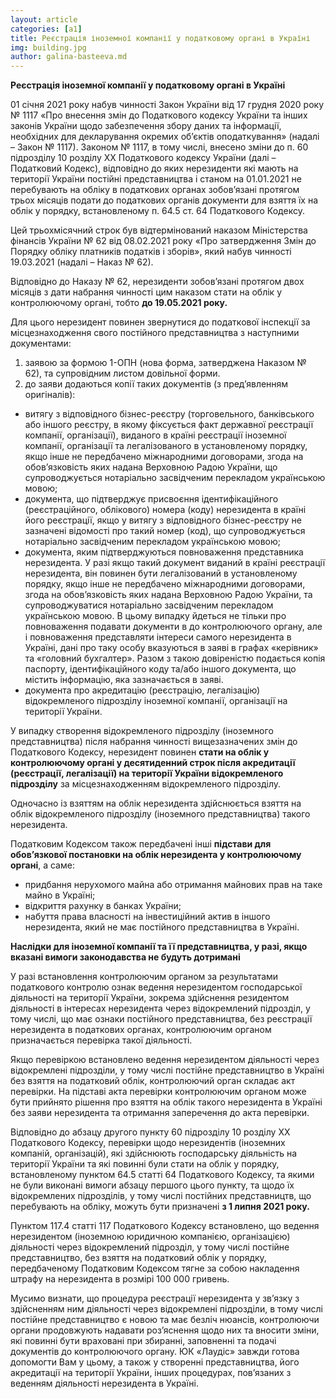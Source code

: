 ```yaml
---
layout: article
categories: [a1]
title: Реєстрація іноземної компанії у податковому органі в Україні
img: building.jpg
author: galina-basteeva.md
---
```

**Реєстрація іноземної компанії у податковому органі в Україні**

01 січня 2021 року набув чинності Закон України від 17 грудня 2020 року № 1117 «Про внесення змін до Податкового кодексу України та інших законів 
України щодо забезпечення збору даних та інформації, необхідних для декларування окремих об’єктів оподаткування» (надалі – Закон № 1117).
Законом № 1117, в тому числі, внесено зміни до п. 60 підрозділу 10 розділу ХХ Податкового кодексу України (далі – Податковий Кодекс), відповідно до 
яких нерезиденти які мають на території України постійні представництва і станом на 01.01.2021 не перебувають на обліку в податкових органах 
зобов’язані протягом трьох місяців подати до податкових органів документи для взяття їх на облік у порядку, встановленому п. 64.5 ст. 64 Податкового 
Кодексу.

Цей трьохмісячний строк був відтермінований наказом Міністерства фінансів України № 62 від 08.02.2021 року «Про затвердження Змін до Порядку обліку 
платників податків і зборів», який набув чинності 19.03.2021 (надалі – Наказ № 62).

Відповідно до Наказу № 62, нерезиденти зобов’язані протягом двох місяців з дати набрання чинності цим наказом стати на облік у контролюючому органі, 
тобто **до 19.05.2021 року.**

Для цього нерезидент повинен звернутися до податкової інспекції за місцезнаходження свого постійного представництва з наступними документами:
1. заявою за формою 1-ОПН (нова форма, затверджена Наказом № 62), та супровідним листом довільної форми.
2. до заяви додаються копії таких документів (з пред’явленням оригіналів):
- витягу з відповідного бізнес-реєстру (торговельного, банківського або іншого реєстру, в якому фіксується факт державної реєстрації компанії, організації),
виданого в країні реєстрації іноземної компанії, організації та легалізованого в установленому порядку, якщо інше не передбачено міжнародними договорами,
згода на обов’язковість яких надана Верховною Радою України, що супроводжується нотаріально засвідченим перекладом українською мовою;
- документа, що підтверджує присвоєння ідентифікаційного (реєстраційного, облікового) номера (коду) нерезидента в країні його реєстрації, якщо у витягу з 
відповідного бізнес-реєстру не зазначені відомості про такий номер (код), що супроводжується нотаріально засвідченим перекладом українською мовою;
- документа, яким підтверджуються повноваження представника нерезидента. У разі якщо такий документ виданий в країні реєстрації нерезидента, він повинен 
бути легалізований в установленому порядку, якщо інше не передбачено міжнародними договорами, згода на обов’язковість яких надана Верховною Радою України, 
та супроводжуватися нотаріально засвідченим перекладом українською мовою. 
В цьому випадку йдеться не тільки про повноваження подавати документи в до контролюючого органу, але і повноваження представляти інтереси самого нерезидента в Україні, дані про таку особу вказуються в заяві в графах «керівник» та «головний бухгалтер». Разом з такою довіреністю подається копія паспорту, ідентифікаційного коду та/або іншого документа, що містить інформацію, яка зазначається в заяві.
- документа про акредитацію (реєстрацію, легалізацію) відокремленого підрозділу іноземної компанії, організації на території України.

У випадку створення відокремленого підрозділу (іноземного представництва) після набрання чинності вищезазначених змін до Податкового Кодексу, нерезидент 
повинен **стати на облік у контролюючому органі у десятиденний строк після акредитації (реєстрації, легалізації) на території України відокремленого 
підрозділу** за місцезнаходженням відокремленого підрозділу.

Одночасно із взяттям на облік нерезидента здійснюється взяття на облік відокремленого підрозділу (іноземного представництва) такого нерезидента.

Податковим Кодексом також передбачені інші **підстави для обов’язкової постановки на облік нерезидента у контролюючому органі**, а саме:
- придбання нерухомого майна або отримання майнових прав на таке майно в Україні;
- відкриття рахунку в банках України;
- набуття права власності на інвестиційний актив в іншого нерезидента, який не має постійного представництва в Україні.

**Наслідки для іноземної компанії та її представництва, у разі, якщо вказані вимоги законодавства не будуть дотримані**

У разі встановлення контролюючим органом за результатами податкового контролю ознак ведення нерезидентом господарської діяльності на території України, 
зокрема здійснення резидентом діяльності в інтересах нерезидента через відокремлений підрозділ, у тому числі, що має ознаки постійного представництва, 
без реєстрації нерезидента в податкових органах, контролюючим органом призначається перевірка такої діяльності.

Якщо перевіркою встановлено ведення нерезидентом діяльності через відокремлені підрозділи, у тому числі постійне представництво в Україні без взяття на 
податковий облік, контролюючий орган складає акт перевірки. На підставі акта перевірки контролюючим органом може бути прийнято рішення про взяття на облік 
такого нерезидента в Україні без заяви нерезидента та отримання заперечення до акта перевірки.

Відповідно до абзацу другого пункту 60 підрозділу 10 розділу XX Податкового Кодексу, перевірки щодо нерезидентів (іноземних компаній, організацій), які 
здійснюють господарську діяльність на території України та які повинні були стати на облік у порядку, встановленому пунктом 64.5 статті 64 Податкового 
Кодексу, та якими не були виконані вимоги абзацу першого цього пункту, та щодо їх відокремлених підрозділів, у тому числі постійних представництв, що 
перебувають на обліку, можуть бути призначені **з 1 липня 2021 року.**

Пунктом 117.4 статті 117 Податкового Кодексу встановлено, що ведення нерезидентом (іноземною юридичною компанією, організацією) діяльності через 
відокремлений підрозділ, у тому числі постійне представництво, без взяття на податковий облік у порядку, передбаченому Податковим Кодексом тягне за собою 
накладення штрафу на нерезидента в розмірі 100 000 гривень. 

Мусимо визнати, що процедура реєстрації нерезидента у зв’язку з здійсненням ним діяльності через відокремлені підрозділи, в тому числі постійне 
представництво є новою та має безліч нюансів, контролюючи органи продовжують надавати роз’яснення щодо них та вносити зміни, які повинні бути враховані 
при збиранні, заповненні та подачі документів до контролюючого органу.
ЮК «Лаудіс» завжди готова допомогти Вам у цьому, а також у створенні представництва, його акредитації на території України, інших процедурах, пов’язаних з веденням діяльності нерезидента в Україні.
